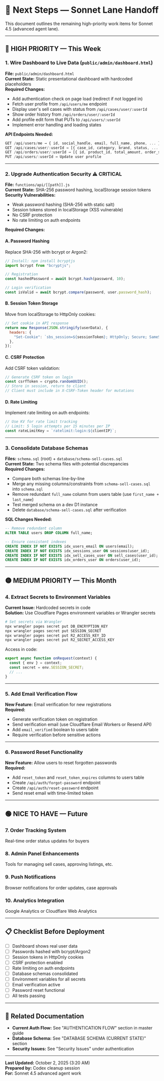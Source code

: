# 🎯 Next Steps — Sonnet Lane Handoff

This document outlines the remaining high-priority work items for Sonnet 4.5 (advanced agent lane).

---

## 🔴 HIGH PRIORITY — This Week

### 1. Wire Dashboard to Live Data (`public/admin/dashboard.html`)

**File:** `public/admin/dashboard.html`  
**Current State:** Static presentational dashboard with hardcoded placeholders  
**Required Changes:**

- Add authentication check on page load (redirect if not logged in)
- Fetch user profile from `/api/users/me` endpoint
- Display user's sell cases with status from `/api/cases/user/:userId`
- Show order history from `/api/orders/user/:userId`
- Add profile edit form that PUTs to `/api/users/:userId`
- Implement error handling and loading states

**API Endpoints Needed:**

```javascript
GET /api/users/me → { id, social_handle, email, full_name, phone, ... }
GET /api/cases/user/:userId → [{ case_id, category, brand, status, ... }]
GET /api/orders/user/:userId → [{ id, product_id, total_amount, order_status, ... }]
PUT /api/users/:userId → Update user profile
```

---

### 2. Upgrade Authentication Security ⚠️ CRITICAL

**File:** `functions/api/[[path]].js`  
**Current State:** SHA-256 password hashing, localStorage session tokens  
**Security Vulnerabilities:**

- Weak password hashing (SHA-256 with static salt)
- Session tokens stored in localStorage (XSS vulnerable)
- No CSRF protection
- No rate limiting on auth endpoints

**Required Changes:**

#### A. Password Hashing

Replace SHA-256 with bcrypt or Argon2:

```javascript
// Install: npm install bcryptjs
import bcrypt from "bcryptjs";

// Registration
const hashedPassword = await bcrypt.hash(password, 10);

// Login verification
const isValid = await bcrypt.compare(password, user.password_hash);
```

#### B. Session Token Storage

Move from localStorage to HttpOnly cookies:

```javascript
// Set cookie in API response
return new Response(JSON.stringify(userData), {
  headers: {
    "Set-Cookie": `sbs_session=${sessionToken}; HttpOnly; Secure; SameSite=Strict; Max-Age=604800; Path=/`,
  },
});
```

#### C. CSRF Protection

Add CSRF token validation:

```javascript
// Generate CSRF token on login
const csrfToken = crypto.randomUUID();
// Store in session, return to client
// Client must include in X-CSRF-Token header for mutations
```

#### D. Rate Limiting

Implement rate limiting on auth endpoints:

```javascript
// Use KV for rate limit tracking
// Limit: 5 login attempts per 15 minutes per IP
const rateLimitKey = `ratelimit:login:${clientIP}`;
```

---

### 3. Consolidate Database Schemas

**Files:** `schema.sql` (root) + `database/schema-sell-cases.sql`  
**Current State:** Two schema files with potential discrepancies  
**Required Changes:**

- Compare both schemas line-by-line
- Merge any missing columns/constraints from `schema-sell-cases.sql` into `schema.sql`
- Remove redundant `full_name` column from users table (use `first_name + last_name`)
- Test merged schema on a dev D1 instance
- Delete `database/schema-sell-cases.sql` after verification

**SQL Changes Needed:**

```sql
-- Remove redundant column
ALTER TABLE users DROP COLUMN full_name;

-- Ensure consistent indexes
CREATE INDEX IF NOT EXISTS idx_users_email ON users(email);
CREATE INDEX IF NOT EXISTS idx_sessions_user ON sessions(user_id);
CREATE INDEX IF NOT EXISTS idx_sell_cases_user ON sell_cases(user_id);
CREATE INDEX IF NOT EXISTS idx_orders_user ON orders(user_id);
```

---

## 🟡 MEDIUM PRIORITY — This Month

### 4. Extract Secrets to Environment Variables

**Current Issue:** Hardcoded secrets in code  
**Solution:** Use Cloudflare Pages environment variables or Wrangler secrets

```bash
# Set secrets via Wrangler
npx wrangler pages secret put DB_ENCRYPTION_KEY
npx wrangler pages secret put SESSION_SECRET
npx wrangler pages secret put R2_ACCESS_KEY_ID
npx wrangler pages secret put R2_SECRET_ACCESS_KEY
```

Access in code:

```javascript
export async function onRequest(context) {
  const { env } = context;
  const secret = env.SESSION_SECRET;
  // ...
}
```

---

### 5. Add Email Verification Flow

**New Feature:** Email verification for new registrations  
**Required:**

- Generate verification token on registration
- Send verification email (use Cloudflare Email Workers or Resend API)
- Add `email_verified` boolean to users table
- Require verification before sensitive actions

---

### 6. Password Reset Functionality

**New Feature:** Allow users to reset forgotten passwords  
**Required:**

- Add `reset_token` and `reset_token_expires` columns to users table
- Create `/api/auth/forgot-password` endpoint
- Create `/api/auth/reset-password` endpoint
- Send reset email with time-limited token

---

## 🟢 NICE TO HAVE — Future

### 7. Order Tracking System

Real-time order status updates for buyers

### 8. Admin Panel Enhancements

Tools for managing sell cases, approving listings, etc.

### 9. Push Notifications

Browser notifications for order updates, case approvals

### 10. Analytics Integration

Google Analytics or Cloudflare Web Analytics

---

## 📋 Checklist Before Deployment

- [ ] Dashboard shows real user data
- [ ] Passwords hashed with bcrypt/Argon2
- [ ] Session tokens in HttpOnly cookies
- [ ] CSRF protection enabled
- [ ] Rate limiting on auth endpoints
- [ ] Database schemas consolidated
- [ ] Environment variables for all secrets
- [ ] Email verification active
- [ ] Password reset functional
- [ ] All tests passing

---

## 🔗 Related Documentation

- **Current Auth Flow:** See "AUTHENTICATION FLOW" section in master guide
- **Database Schema:** See "DATABASE SCHEMA (CURRENT STATE)" section
- **Security Issues:** See "Security Issues" under authentication

---

**Last Updated:** October 2, 2025 (3:20 AM)  
**Prepared by:** Codex cleanup session  
**For:** Sonnet 4.5 advanced agent work
